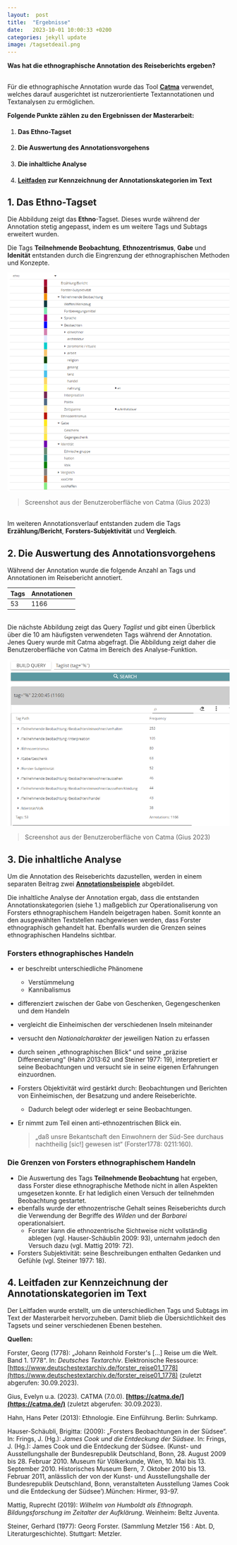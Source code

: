 ```yaml
---
layout:  post
title:  "Ergebnisse"
date:   2023-10-01 10:00:33 +0200
categories: jekyll update
image: /tagsetdeail.png
---
```


  **Was hat die ethnographische Annotation des Reiseberichts ergeben?** 


<br> Für die ethnographische Annotation wurde das Tool **[Catma]( https://catma.de)** verwendet, welches darauf ausgerichtet ist nutzerorientierte Textannotationen und Textanalysen zu ermöglichen. 

**Folgende Punkte zählen zu den Ergebnissen der Masterarbeit:** 

 1. #### Das Ethno-Tagset
 2. #### Die Auswertung des Annotationsvorgehens
 3. #### Die inhaltliche Analyse
 4. #### **[Leitfaden](https://acrobat.adobe.com/link/review?uri=urn:aaid:scds:US:13e6cd0e-19bb-4e63-b594-5ae3ea24e23a)** zur Kennzeichnung der Annotationskategorien im Text 



## 1.  Das Ethno-Tagset 

 Die Abbildung zeigt das **Ethno**-Tagset. Dieses wurde während der Annotation stetig angepasst, indem es um weitere Tags und Subtags erweitert wurden. 
 
 Die Tags  **Teilnehmende Beobachtung**, **Ethnozentrismus**, **Gabe** und **Idenität** entstanden durch die Eingrenzung der ethnographischen Methoden und Konzepte. 

![Tagset](/tagsetdetail.png "Ethno-Tagset") 

>Screenshot aus der Benutzeroberfläche von Catma (Gius 2023)


 
<br> Im weiteren Annotationsverlauf entstanden zudem die Tags **Erzählung/Bericht**, **Forsters-Subjektivität** und **Vergleich**.

## 2. Die Auswertung des Annotationsvorgehens

Während der Annotation wurde die folgende Anzahl an Tags und Annotationen im Reisebericht annotiert.

Tags | Annotationen | 
-------- | -------- | 
53  | 1166  | 


<br> Die nächste Abbildung zeigt das Query *Taglist* und gibt einen Überblick über die 10 am häufigsten verwendeten Tags während der Annotation. Jenes Query wurde mit Catma abgefragt. Die Abbildung zeigt daher die Benutzeroberfläche von Catma im Bereich des Analyse-Funktion. 


![Tagset](/TagPathliste.png "Tags") 

>Screenshot aus der Benutzeroberfläche von Catma (Gius 2023)


## 3. Die inhaltliche Analyse

Um die Annotation des Reiseberichts dazustellen, werden in einem separaten Beitrag zwei **[Annotationsbeispiele](https://ethno-annotation.github.io//jekyll/update/2023/09/28/annotationsbeispiel.html)** abgebildet. 

Die inhaltliche Analyse der Annotation ergab, dass die entstanden Annotationskategorien (siehe 1.) maßgeblich zur Operationaliserung von Forsters ethnographischem Handeln beigetragen haben. Somit konnte an den ausgewählten Textstellen nachgewiesen werden, dass Forster ethnographisch gehandelt hat. Ebenfalls wurden die Grenzen seines ethnographischen Handelns sichtbar.  

### Forsters ethnographisches Handeln 

- er beschreibt unterschiedliche Phänomene 
    - Verstümmelung
    - Kannibalismus
    
- differenziert zwischen der Gabe von Geschenken, Gegengeschenken und dem Handeln
- vergleicht die Einheimischen der verschiedenen Inseln miteinander 
- versucht den *Nationalcharakter* der jeweiligen Nation zu erfassen

- durch seinen „ethnographischen Blick“ und seine „präzise Differenzierung“ (Hahn 2013:62 und Steiner 1977: 19), interpretiert er seine Beobachtungen und versucht sie in seine eigenen Erfahrungen einzuordnen.  

- Forsters Objektivität wird gestärkt durch: Beobachtungen und Berichten von Einheimischen, der Besatzung und andere Reiseberichte.
    - Dadurch belegt oder widerlegt er seine Beobachtungen. 

- Er nimmt zum Teil einen anti-ethnozentrischen Blick ein. 

    <blockquote zitat="https://www.destatis.de/DE/PresseService/Presse/Pressemitteilungen/2012/07/PD12_255_12411.html"> „daß unsre Bekantschaft den Einwohnern der Süd-See durchaus nachtheilig [sic!] gewesen ist“  (Forster1778: 0211:160). </blockquote> 

### Die Grenzen von Forsters ethnographischem Handeln

- Die Auswertung des Tags **Teilnehmende Beobachtung** hat ergeben, dass Forster diese ethnographische Methode nicht in allen Aspekten umgesetzen konnte. Er hat lediglich einen Versuch der teilnehmden Beobachtung gestartet. 
- ebenfalls wurde der ethnozentrische Gehalt seines Reiseberichts durch die Verwendung der Begriffe des *Wilden* und der *Barbarei* operationalsiert. 
    - Forster kann die ethnozentrische Sichtweise nicht vollständig ablegen (vgl. Hauser-Schäublin 2009: 93), unternahm jedoch den Versuch dazu (vgl. Mattig 2019: 72). 
- Forsters Subjektivität: seine Beschreibungen enthalten Gedanken und Gefühle (vgl. Steiner 1977: 18). 
    
## 4. Leitfaden zur Kennzeichnung der Annotationskategorien im Text 

Der Leitfaden wurde erstellt, um die unterschiedlichen Tags und Subtags im Text der Masterarbeit hervorzuheben. Damit blieb die Übersichtlichkeit des Tagsets und seiner verschiedenen Ebenen bestehen.


**Quellen:** 

Forster, Georg (1778): „Johann Reinhold Forster's [...] Reise um die Welt. Band 1. 1778“. In: *Deutsches Textarchiv*. Elektronische Ressource: [https://www.deutschestextarchiv.de/forster_reise01_1778](https://www.deutschestextarchiv.de/forster_reise01_1778) (zuletzt abgerufen: 30.09.2023).

Gius, Evelyn u.a. (2023). CATMA (7.0.0). **[https://catma.de/](https://catma.de/)** (zuletzt abgerufen: 30.09.2023).

Hahn, Hans Peter (2013): Ethnologie. Eine Einführung. Berlin: Suhrkamp.

Hauser-Schäubli, Brigitta: (2009): „Forsters Beobachtungen in der Südsee“. In: Frings, J. (Hg.): *James Cook und die Entdeckung der Südsee*.  In: Frings, J. (Hg.): James Cook und die Entdeckung der Südsee. (Kunst- und Ausstellungshalle der Bundesrepublik Deutschland, Bonn, 28. August 2009 bis 28. Februar 2010. Museum für Völkerkunde, Wien, 10. Mai bis 13. September 2010. Historisches Museum Bern, 7. Oktober 2010 bis 13. Februar 2011, anlässlich der von der Kunst- und Ausstellungshalle der Bundesrepublik Deutschland, Bonn, veranstalteten Ausstellung ‘James Cook und die Entdeckung der Südsee’).München: Hirmer, 93-97. 

Mattig, Ruprecht (2019): *Wilhelm von Humboldt als Ethnograph. Bildungsforschung im Zeitalter der Aufklärung*. Weinheim: Beltz Juventa.

Steiner, Gerhard (1977): Georg Forster. (Sammlung Metzler 156 : Abt. D, Literaturgeschichte). Stuttgart: Metzler.